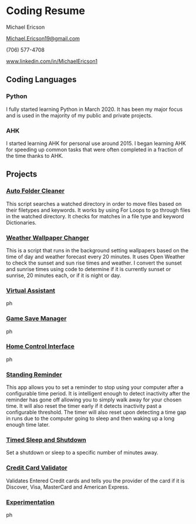 # Coding Resume

Michael Ericson

Michael.Ericson19@gmail.com

(706) 577-4708

www.linkedin.com/in/MichaelEricson1

## Coding Languages

### Python

I fully started learning Python in March 2020. It has been my major focus and is used in the majority of my public and private projects.

### AHK

I started learning AHK for personal use around 2015.
I began learning AHK for speeding up common tasks that were often completed in a fraction of the time thanks to AHK.

## Projects

### [Auto Folder Cleaner](https://github.com/Concrete18/Auto-Folder-Cleaner)

This script searches a watched directory in order to move files based on their filetypes and keywords. It works by using For Loops to go through files in the watched directory. It checks for matches in a file type and keyword Dictionaries.

### [Weather Wallpaper Changer](https://github.com/Concrete18/Weather-Wallpaper-Changer)

This is a script that runs in the background setting wallpapers based on the time of day and weather forecast every 20 minutes. It uses Open Weather to check the sunset and sun rise times and weather. I convert the sunset and sunrise times using code to determine if it is currently sunset or sunrise, 20 minutes each, or if it is night or day.

### [Virtual Assistant](https://github.com/Concrete18/Virtual-Assistant)

ph

### [Game Save Manager](https://github.com/Concrete18/Game-Save-Manager)

ph

### [Home Control Interface](https://github.com/Concrete18/Home-Control-Interface)

ph

### [Standing Reminder](https://github.com/Concrete18/Standing-Reminder)

This app allows you to set a reminder to stop using your computer after a configurable time period. It is intelligent enough to detect inactivity after the reminder has gone off allowing you to simply walk away for your chosen time. It will also reset the timer early if it detects inactivity past a configurable threshold. The timer will also reset upon detecting a time gap in runs due to the computer going to sleep and then waking up a long enough time later.

### [Timed Sleep and Shutdown](https://github.com/Concrete18/Timed-Shutdown-Sleep)

Set a shutdown or sleep to a specific number of minutes away.

### [Credit Card Validator](https://github.com/Concrete18/Credit-Card-Validator)

Validates Entered Credit cards and tells you the provider of the card if it is Discover, Visa, MasterCard and American Express.

### [Experimentation](https://github.com/Concrete18/Experimentation)

ph
